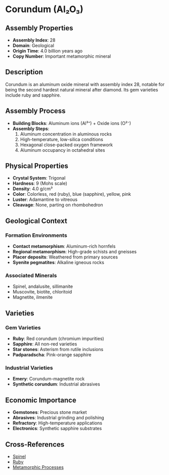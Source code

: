 # Corundum (Al₂O₃)

## Assembly Properties
- **Assembly Index**: 28
- **Domain**: Geological
- **Origin Time**: 4.0 billion years ago
- **Copy Number**: Important metamorphic mineral

## Description

Corundum is an aluminum oxide mineral with assembly index 28, notable for being the second hardest natural mineral after diamond. Its gem varieties include ruby and sapphire.

## Assembly Process

- **Building Blocks**: Aluminum ions (Al³⁺) + Oxide ions (O²⁻)
- **Assembly Steps**:
  1. Aluminum concentration in aluminous rocks
  2. High-temperature, low-silica conditions
  3. Hexagonal close-packed oxygen framework
  4. Aluminum occupancy in octahedral sites

## Physical Properties

- **Crystal System**: Trigonal
- **Hardness**: 9 (Mohs scale)
- **Density**: 4.0 g/cm³
- **Color**: Colorless, red (ruby), blue (sapphire), yellow, pink
- **Luster**: Adamantine to vitreous
- **Cleavage**: None, parting on rhombohedron

## Geological Context

### Formation Environments
- **Contact metamorphism**: Aluminum-rich hornfels
- **Regional metamorphism**: High-grade schists and gneisses
- **Placer deposits**: Weathered from primary sources
- **Syenite pegmatites**: Alkaline igneous rocks

### Associated Minerals
- Spinel, andalusite, sillimanite
- Muscovite, biotite, chloritoid
- Magnetite, ilmenite

## Varieties

### Gem Varieties
- **Ruby**: Red corundum (chromium impurities)
- **Sapphire**: All non-red varieties
- **Star stones**: Asterism from rutile inclusions
- **Padparadscha**: Pink-orange sapphire

### Industrial Varieties
- **Emery**: Corundum-magnetite rock
- **Synthetic corundum**: Industrial abrasives

## Economic Importance

- **Gemstones**: Precious stone market
- **Abrasives**: Industrial grinding and polishing
- **Refractory**: High-temperature applications
- **Electronics**: Synthetic sapphire substrates

## Cross-References

- [Spinel](/domains/geological/minerals/oxides/spinel.md)
- [Ruby](/domains/geological/minerals/gems/ruby.md)
- [Metamorphic Processes](/domains/geological/processes/metamorphism.md)